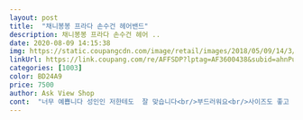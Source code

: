 ```yaml
---
layout: post 
title:  "채니봉봉 프라다 손수건 헤어밴드" 
description: 채니봉봉 프라다 손수건 헤어 ..
date: 2020-08-09 14:15:38 
img: https://static.coupangcdn.com/image/retail/images/2018/05/09/14/3/f1e4de5e-019f-4c6d-a526-1c74c4edd91f.jpg 
linkUrl: https://link.coupang.com/re/AFFSDP?lptag=AF3600438&subid=ahnPublicAsk&pageKey=90159666&itemId=281345878&vendorItemId=3688425656&traceid=V0-113-26b8cdeef26b74d4 
categories: [1003] 
color: BD24A9 
price: 7500 
author: Ask View Shop 
cont:  "너무 예쁩니다 성인인 저한테도  잘 맞습니다<br/>부드러워요<br/>사이즈도 좋고 좀 너비가 있는게 필요했는데 그것도 딱 만족해요.<br/> 근데 속에 덧댄게 종이라 그런지 힘이 없긴하네요.<br/> 그래도 전 만족합니다^^<br/>애기용인가 싶었는데 성인 써도 되는 사이즈 인거같네요<br/>옆쪽으로  튀여나오면 보기싫은데 이건 너무 예쁘게 잘 나왔습니다<br/>이뻐요.<br/> 아이들이 하는거는 머리띠 안쪽에 빗살 같은게 없나봐요^^ 아님 원래 그런건가? 암튼 머리띠는 이뻐요.<br/><br/>" 
---
```

